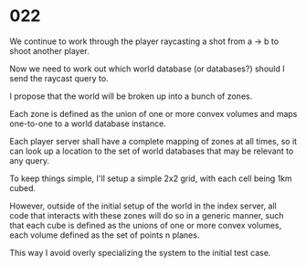 # 022

We continue to work through the player raycasting a shot from a -> b to shoot another player.

Now we need to work out which world database (or databases?) should I send the raycast query to.

I propose that the world will be broken up into a bunch of zones. 

Each zone is defined as the union of one or more convex volumes and maps one-to-one to a world database instance.

Each player server shall have a complete mapping of zones at all times, so it can look up a location to the set of world databases that may be relevant to any query.

To keep things simple, I'll setup a simple 2x2 grid, with each cell being 1km cubed.

However, outside of the initial setup of the world in the index server, all code that interacts with these zones will do so in a generic manner, such that each cube is defined as the unions of one or more convex volumes, each volume defined as the set of points n planes.

This way I avoid overly specializing the system to the initial test case.

